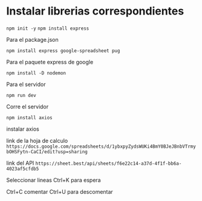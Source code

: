 # Instalar librerias correspondientes 

`npm init -y`
`npm install express`

Para el package.json

`npm install express google-spreadsheet pug`

Para el paquete express de google

`npm install -D nodemon`

Para el servidor

`npm run dev`

Corre el servidor

`npm install axios`

instalar axios

link de la hoja de calculo
`https://docs.google.com/spreadsheets/d/1ybxpyZydsWUKi4BmY0BJeJBnbVTrmybOHSFytn-CaCI/edit?usp=sharing`

link del API
`https://sheet.best/api/sheets/f6e22c14-a37d-4f1f-bb6a-4023af5cfdb5`


Seleccionar lineas
Ctrl+K para espera

Ctrl+C comentar Ctrl+U para descomentar